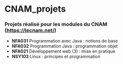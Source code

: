 # CNAM_projets
### Projets réalisé pour les modules du CNAM (https://lecnam.net/)

* **NFA031** Programmation avec Java : notions de base  
* **NFA032** Programmation Java : programmation objet  
* **NFA021** Développement web (3) : mise en pratique  
* **NSY103** Linux : principes et programmation
